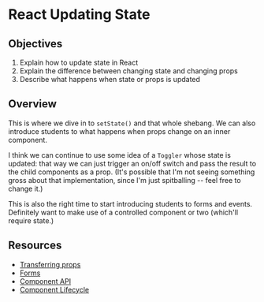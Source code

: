 # React Updating State

## Objectives

1. Explain how to update state in React
2. Explain the difference between changing state and changing props
3. Describe what happens when state or props is updated

## Overview

This is where we dive in to `setState()` and that whole shebang. We can also
introduce students to what happens when props change on an inner component.

I think we can continue to use some idea of a `Toggler` whose state is updated:
that way we can just trigger an on/off switch and pass the result to the child
components as a prop. (It's possible that I'm not seeing something gross about
that implementation, since I'm just spitballing -- feel free to change it.)

This is also the right time to start introducing students to forms and events.
Definitely want to make use of a controlled component or two (which'll require
state.)

## Resources

- [Transferring props](https://facebook.github.io/react/docs/transferring-props.html)
- [Forms](https://facebook.github.io/react/docs/forms.html)
- [Component API](https://facebook.github.io/react/docs/component-api.html)
- [Component Lifecycle](https://facebook.github.io/react/docs/component-specs.html)
